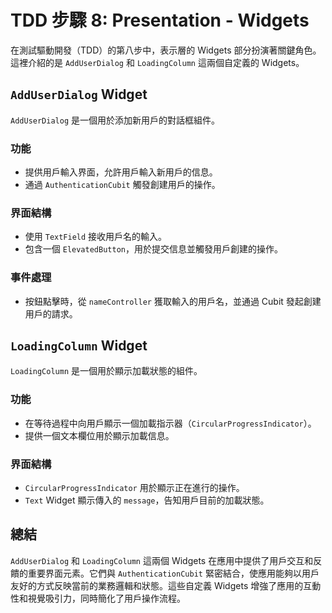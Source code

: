 # TDD 步驟 8: Presentation - Widgets

在測試驅動開發（TDD）的第八步中，表示層的 Widgets 部分扮演著關鍵角色。這裡介紹的是 `AddUserDialog` 和 `LoadingColumn` 這兩個自定義的 Widgets。

## `AddUserDialog` Widget

`AddUserDialog` 是一個用於添加新用戶的對話框組件。

### 功能
- 提供用戶輸入界面，允許用戶輸入新用戶的信息。
- 通過 `AuthenticationCubit` 觸發創建用戶的操作。

### 界面結構
- 使用 `TextField` 接收用戶名的輸入。
- 包含一個 `ElevatedButton`，用於提交信息並觸發用戶創建的操作。

### 事件處理
- 按鈕點擊時，從 `nameController` 獲取輸入的用戶名，並通過 Cubit 發起創建用戶的請求。

## `LoadingColumn` Widget

`LoadingColumn` 是一個用於顯示加載狀態的組件。

### 功能
- 在等待過程中向用戶顯示一個加載指示器（`CircularProgressIndicator`）。
- 提供一個文本欄位用於顯示加載信息。

### 界面結構
- `CircularProgressIndicator` 用於顯示正在進行的操作。
- `Text` Widget 顯示傳入的 `message`，告知用戶目前的加載狀態。

## 總結

`AddUserDialog` 和 `LoadingColumn` 這兩個 Widgets 在應用中提供了用戶交互和反饋的重要界面元素。它們與 `AuthenticationCubit` 緊密結合，使應用能夠以用戶友好的方式反映當前的業務邏輯和狀態。這些自定義 Widgets 增強了應用的互動性和視覺吸引力，同時簡化了用戶操作流程。
